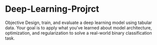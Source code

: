 # Deep-Learning-Projrct
Objective Design, train, and evaluate a deep learning model using tabular data. Your goal is to apply what you’ve learned about model architecture, optimization, and regularization to solve a real-world binary classification task.

